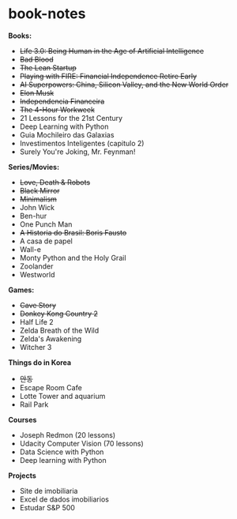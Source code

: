 # book-notes

<b> Books: </b>
<ul>
  <li><strike>Life 3.0: Being Human in the Age of Artificial Intelligence</strike></li>
  <li><strike>Bad Blood </strike></li>
  <li><strike> The Lean Startup </strike></li>
  <li><strike> Playing with FIRE: Financial Independence Retire Early </strike></li>
  <li><strike> AI Superpowers: China, Silicon Valley, and the New World Order </strike></li>
  <li><strike>Elon Musk </strike></li>
  <li><strike> Independencia Financeira </strike></li>
  <li><strike> The 4-Hour Workweek </strike></li>
  <li> 21 Lessons for the 21st Century </li>
  <li> Deep Learning with Python </li>
  <li> Guia Mochileiro das Galaxias </li>
  <li> Investimentos Inteligentes (capitulo 2)</li>
  <li> Surely You're Joking, Mr. Feynman!</li>
</ul>

<b> Series/Movies: </b>
<ul>
  <li><strike>Love, Death & Robots</strike></li>
  <li><strike>Black Mirror</strike></li>
  <li><strike>Minimalism</strike></li>
  <li> John Wick </li>
  <li>Ben-hur</li>
  <li>One Punch Man</li>
  <li><strike> A Historia do Brasil: Boris Fausto </strike></li>
  <li> A casa de papel </li>
  <li> Wall-e </li>
  <li> Monty Python and the Holy Grail </li>
  <li> Zoolander </li>
  <li> Westworld </li>
</ul>

<b> Games: </b>
<ul>
  <li><strike>Cave Story</strike></li>
  <li><strike>Donkey Kong Country 2</strike></li>
  <li>Half Life 2</li>
  <li>Zelda Breath of the Wild</li>
  <li>Zelda's Awakening</li>
  <li>Witcher 3</li>
</ul>

<b> Things do in Korea </b>
<ul>
  <li><strike>안동</strike></li>
  <li>Escape Room Cafe</li>
  <li>Lotte Tower and aquarium</li>
  <li>Rail Park</li>
</ul>

<b> Courses </b>
<ul>
  <li>Joseph Redmon (20 lessons)</li>
  <li>Udacity Computer Vision (70 lessons)</li>
  <li>Data Science with Python</li>
  <li>Deep learning with Python</li>
</ul>

<b> Projects </b>
<ul>
  <li> Site de imobiliaria </li>
  <li> Excel de dados imobiliarios </li>
  <li> Estudar S&P 500</li>
</ul>
